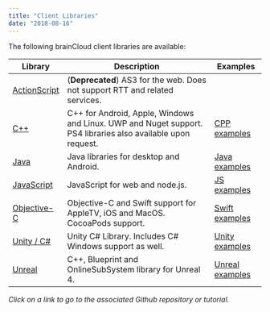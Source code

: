 ```yaml
---
title: "Client Libraries"
date: "2018-08-16"
---
```


The following brainCloud client libraries are available:

Library	| Description | Examples
-------- | -------- | --------
[ActionScript](https://github.com/getbraincloud/braincloud-actionscript)| (**Deprecated**) AS3 for the web. Does not support RTT and related services.	|
[C++](https://github.com/getbraincloud/braincloud-cpp) |	C++ for Android, Apple, Windows and Linux. UWP and Nuget support. PS4 libraries also available upon request.	| [CPP examples](https://github.com/getbraincloud/examples-cpp)
[Java](https://github.com/getbraincloud/braincloud-java) |	Java libraries for desktop and Android.	| [Java examples](https://github.com/getbraincloud/examples-java)
[JavaScript](https://github.com/getbraincloud/braincloud-js) |	JavaScript for web and node.js.	| [JS examples](https://github.com/getbraincloud/examples-javascript)
[Objective-C](https://github.com/getbraincloud/braincloud-objc) |	Objective-C and Swift support for AppleTV, iOS and MacOS. CocoaPods support. | [Swift examples](https://github.com/getbraincloud/examples-swift)
[Unity / C# ](https://github.com/getbraincloud/braincloud-csharp)|	Unity C# Library. Includes C# Windows support as well.	| [Unity examples](https://github.com/getbraincloud/examples-unity)
[Unreal](https://github.com/getbraincloud/braincloud-unreal) |	C++, Blueprint and OnlineSubSystem library for Unreal 4.	| [Unreal examples](https://github.com/getbraincloud/examples-unreal)

_Click on a link to go to the associated Github repository or tutorial._